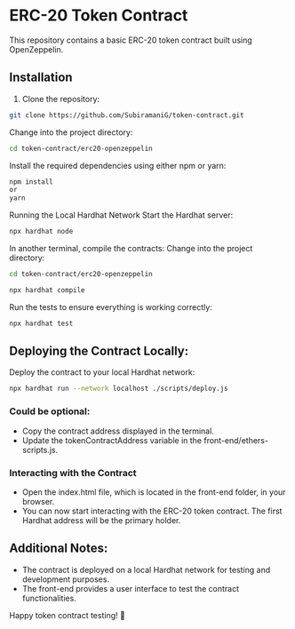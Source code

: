 # ERC-20 Token Contract

This repository contains a basic ERC-20 token contract built using OpenZeppelin.

## Installation

1. Clone the repository:

```bash
git clone https://github.com/SubiramaniG/token-contract.git
```
Change into the project directory:
```bash
cd token-contract/erc20-openzeppelin
```
Install the required dependencies using either npm or yarn:
```bash
npm install
or
yarn
```
Running the Local Hardhat Network
Start the Hardhat server:
```bash
npx hardhat node
```
In another terminal, compile the contracts:
Change into the project directory:
```bash
cd token-contract/erc20-openzeppelin
```
```bash
npx hardhat compile
```
Run the tests to ensure everything is working correctly:
```bash
npx hardhat test
```
## Deploying the Contract Locally:
Deploy the contract to your local Hardhat network:
```bash
npx hardhat run --network localhost ./scripts/deploy.js
```

### Could be optional:
 - Copy the contract address displayed in the terminal.
 - Update the tokenContractAddress variable in the front-end/ethers-scripts.js.

### Interacting with the Contract
 - Open the index.html file, which is located in the front-end folder, in your browser.
 - You can now start interacting with the ERC-20 token contract. The first Hardhat address will be the primary holder.

## Additional Notes:
 - The contract is deployed on a local Hardhat network for testing and development purposes.
 - The front-end provides a user interface to test the contract functionalities.

Happy token contract testing! 🚀

